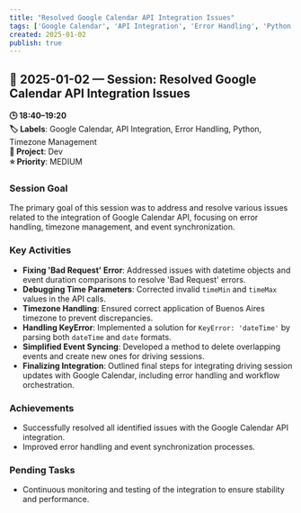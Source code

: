 ```yaml
---
title: "Resolved Google Calendar API Integration Issues"
tags: ['Google Calendar', 'API Integration', 'Error Handling', 'Python', 'Timezone Management']
created: 2025-01-02
publish: true
---
```


## 📅 2025-01-02 — Session: Resolved Google Calendar API Integration Issues

**🕒 18:40–19:20**  
**🏷️ Labels**: Google Calendar, API Integration, Error Handling, Python, Timezone Management  
**📂 Project**: Dev  
**⭐ Priority**: MEDIUM  


### Session Goal
The primary goal of this session was to address and resolve various issues related to the integration of Google Calendar API, focusing on error handling, timezone management, and event synchronization.

### Key Activities
- **Fixing 'Bad Request' Error**: Addressed issues with datetime objects and event duration comparisons to resolve 'Bad Request' errors.
- **Debugging Time Parameters**: Corrected invalid `timeMin` and `timeMax` values in the API calls.
- **Timezone Handling**: Ensured correct application of Buenos Aires timezone to prevent discrepancies.
- **Handling KeyError**: Implemented a solution for `KeyError: 'dateTime'` by parsing both `dateTime` and `date` formats.
- **Simplified Event Syncing**: Developed a method to delete overlapping events and create new ones for driving sessions.
- **Finalizing Integration**: Outlined final steps for integrating driving session updates with Google Calendar, including error handling and workflow orchestration.

### Achievements
- Successfully resolved all identified issues with the Google Calendar API integration.
- Improved error handling and event synchronization processes.

### Pending Tasks
- Continuous monitoring and testing of the integration to ensure stability and performance.
